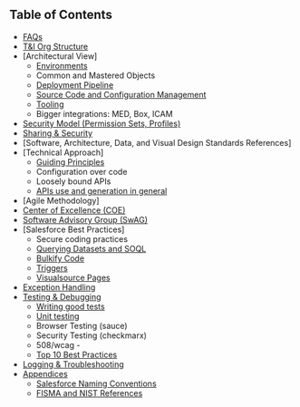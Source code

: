 
## Table of Contents
- [FAQs](FAQs.md)
- [T&I Org Structure](Org-Chart.md)
- [Architectural View]
  - [Environments](img/Salesforce-Diagrams-v05.png)
  - Common and Mastered Objects
  - [Deployment Pipeline](Deployment-Pipeline.md)
  - [Source Code and Configuration Management](Source-code-and-configuration-management.md)
  - [Tooling](Tooling.md)
  - Bigger integrations: MED, Box, ICAM
- [Security Model (Permission Sets, Profiles)](Security-Model-(Permission-Sets,-Profiles).md)
- [Sharing & Security](Record-Level-Sharing.md)
- [Software, Architecture, Data, and Visual Design Standards References]
- [Technical Approach]
  - [Guiding Principles](Guiding-Principles.md)
  - Configuration over code
  - Loosely bound APIs
  - [APIs use and generation in general](APIs-use-and-generation-in-general.md)
- [Agile Methodology]
- [Center of Excellence (COE)](Center-of-Excellence.md)
- [Software Advisory Group (SwAG)](https://github.cfpb.gov/SoftwareDevelopment/Software-Advisory-Group/blob/master/README.md)
- [Salesforce Best Practices]
  - Secure coding practices
  - [Querying Datasets and SOQL](Querying-Datasets-and-SOQL.md)
  - [Bulkify Code](Bulkify-Code.md)
  - [Triggers](Triggers.md)
  - [Visualsource Pages](Visualsource-Pages.md)
- [Exception Handling](Exception-Handling.md)
- [Testing & Debugging](Testing-&-Debugging.md)
  - [Writing good tests](Writing-good-tests.md)
  - [Unit testing](Unit-testing.md)
  - Browser Testing (sauce)
  - Security Testing (checkmarx)
  - 508/wcag - 
  - [Top 10 Best Practices](Top-10-Best-Practices.md)
- [Logging & Troubleshooting](Logging-&-Troubleshooting.md)
- [Appendices](Appendices.md)
  - [Salesforce Naming Conventions](Salesforce-Naming-Conventions.md)
  - [FISMA and NIST References](FISMA-and-NIST-references.md)